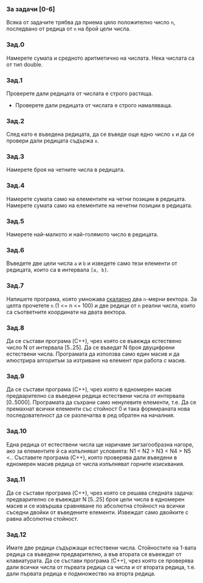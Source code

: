 ### За задачи [0-6]
Всяка от задачите трябва да приема цяло положително число `n`, последвано от редица от `n` на брой цели числа.

### Зад.0
Намерете сумата и средното аритметично на числата. Нека числата са от тип double.

### Зад.1
Проверете дали редицата от числата е строго растяща.
  * Проверете дали редицата от числата е строго намаляваща.

### Зад.2
След като е въведена редицата, да се въведе още едно число `x` и да се провери дали редицата съдържа `x`.

### Зад.3
Намерете броя на четните числа в редицата.

### Зад.4
Намерете сумата само на елементите на четни позиции в редицата. Намерете сумата само на елементите на нечетни позиции в редицата.

### Зад.5
Намерете най-малкото и най-голямото число в редицата.

### Зад.6
Въведете две цели числа `a` и `b` и изведете само тези елементи от редицата, които са в интервала `[a, b]`.

### Зад.7
Напишете програма, която умножава [скаларно](https://en.wikipedia.org/wiki/Dot_product) два `n`-мерни вектора. За целта прочетете `n` (1 <= n <= 100) и две редици от `n` реални числа, които са съответните координати на двата вектора.

### Зад.8
Да се състави програма (C++), чрез която се въвежда естествено число N от интервала [5..25].
Да се въведат N броя двуцифрени естествени числа.
Програмата да използва само един масив и да илюстрира алгоритъм за изтриване на елемент при работа с масив.


### Зад.9
Да се състави програма (C++), чрез която в едномерен масив предварително са въведени редица естествени числа от интервала [0..5000].
Програмата да съхрани само ненулевите елементи, т.е. Да се премахнат всички елементи със стойност 0 и така формираната нова последователност да се разпечатва в ред обратен на началния.

### Зад.10
Една редица от естествени числа ще наричаме зигзагообразна нагоре, ако за елементите й са изпълняват условията:
N1 < N2 > N3 < N4 > N5 <..
Съставете програма (C++), която проверява дали въведени в едномерен масив редица от числа изпълняват горните изисквания.

### Зад.11
Да се състави програма (C++), чрез която се решава следната задача: предварително се въвеждат N [5..25] броя цели числа в едномерен масив и се извършва сравняване по абсолютна стойност на всички съседни двойки от въведените елементи. Извеждат само двойките с равна абсолютна стойност.

### Зад.12
Имате две редици съдържащи естествени числа. Стойностите на 1-вата редица са въведени предварително, а във втората се въвеждат от клавиатурата. 
Да се състави програма (C++), чрез която се проверява дали всички числа от първата редица са числа и от втората редица, т.е. дали първата редица е подмножество на вторта редица. 
